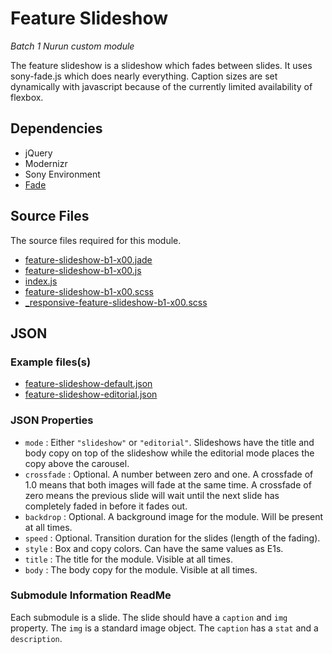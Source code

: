 # Feature Slideshow

_Batch 1 Nurun custom module_

The feature slideshow is a slideshow which fades between slides. It uses sony-fade.js which does nearly everything. Caption sizes are set dynamically with javascript because of the currently limited availability of flexbox.


## Dependencies
* jQuery
* Modernizr
* Sony Environment
* [Fade](../../common/js/secondary/sony-fade.js)

## Source Files
The source files required for this module.

* [feature-slideshow-b1-x00.jade](html/feature-slideshow-b1-x00.jade)
* [feature-slideshow-b1-x00.js](js/feature-slideshow-b1-x00.js)
* [index.js](js/index.js)
* [feature-slideshow-b1-x00.scss](css/feature-slideshow-b1-x00.scss)
* [_responsive-feature-slideshow-b1-x00.scss](css/_responsive-feature-slideshow-b1-x00.scss)


## JSON

### Example files(s)

* [feature-slideshow-default.json](demo/data/feature-slideshow-default.json)
* [feature-slideshow-editorial.json](demo/data/feature-slideshow-editorial.json)

### JSON Properties

* `mode` : Either `"slideshow"` or `"editorial"`. Slideshows have the title and body copy on top of the slideshow while the editorial mode places the copy above the carousel.
* `crossfade` : Optional. A number between zero and one. A crossfade of 1.0 means that both images will fade at the same time. A crossfade of zero means the previous slide will wait until the next slide has completely faded in before it fades out.
* `backdrop` : Optional. A background image for the module. Will be present at all times.
* `speed` : Optional. Transition duration for the slides (length of the fading).
* `style` : Box and copy colors. Can have the same values as E1s.
* `title` : The title for the module. Visible at all times.
* `body` : The body copy for the module. Visible at all times.

### Submodule Information ReadMe

Each submodule is a slide. The slide should have a `caption` and `img` property. The `img` is a standard image object. The `caption` has a `stat` and a `description`.


